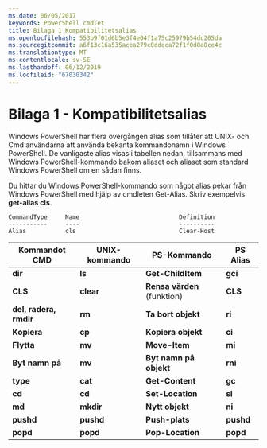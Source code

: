 ```yaml
---
ms.date: 06/05/2017
keywords: PowerShell cmdlet
title: Bilaga 1 Kompatibilitetsalias
ms.openlocfilehash: 553b9f01d6b5e3f4e04f1a75c25979b54dc205da
ms.sourcegitcommit: a6f13c16a535acea279c0ddeca72f1f0d8a8ce4c
ms.translationtype: MT
ms.contentlocale: sv-SE
ms.lasthandoff: 06/12/2019
ms.locfileid: "67030342"
---
```

# <a name="appendix-1---compatibility-aliases"></a>Bilaga 1 - Kompatibilitetsalias

Windows PowerShell har flera övergången alias som tillåter att UNIX- och Cmd användarna att använda bekanta kommandonamn i Windows PowerShell. De vanligaste alias visas i tabellen nedan, tillsammans med Windows PowerShell-kommando bakom aliaset och aliaset som standard Windows PowerShell om en sådan finns.

Du hittar du Windows PowerShell-kommando som något alias pekar från Windows PowerShell med hjälp av cmdleten Get-Alias. Skriv exempelvis **get-alias cls**.

```
CommandType     Name                            Definition
-----------     ----                            ----------
Alias           cls                             Clear-Host
```

|Kommandot CMD|UNIX-kommando|PS-Kommando|PS Alias|
|---------------|----------------|--------------|------------|
|**dir**|**ls**|**Get-ChildItem**|**gci**|
|**CLS**|**clear**|**Rensa värden** (funktion)|**CLS**|
|**del, radera, rmdir**|**rm**|**Ta bort objekt**|**ri**|
|**Kopiera**|**cp**|**Kopiera objekt**|**ci**|
|**Flytta**|**mv**|**Move-Item**|**mi**|
|**Byt namn på**|**mv**|**Byt namn på objekt**|**rni**|
|**type**|**cat**|**Get-Content**|**gc**|
|**cd**|**cd**|**Set-Location**|**sl**|
|**md**|**mkdir**|**Nytt objekt**|**ni**|
|**pushd**|**pushd**|**Push-plats**|**pushd**|
|**popd**|**popd**|**Pop-Location**|**popd**|
